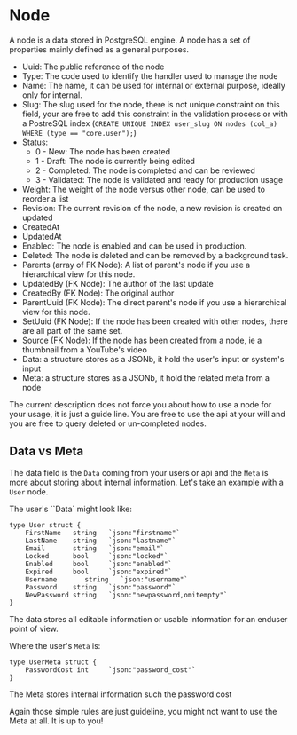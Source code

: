 Node
====

A node is a data stored in PostgreSQL engine. A node has a set of properties mainly defined as a general purposes.

 - Uuid: The public reference of the node
 - Type: The code used to identify the handler used to manage the node
 - Name: The name, it can be used for internal or external purpose, ideally only for internal.
 - Slug: The slug used for the node, there is not unique constraint on this field, your are free to add this constraint in the validation process or with a PostreSQL index (``CREATE UNIQUE INDEX user_slug ON nodes (col_a) WHERE (type == "core.user");``)
 - Status:
    - 0 - New: The node has been created
    - 1 - Draft: The node is currently being edited
    - 2 - Completed: The node is completed and can be reviewed
    - 3 - Validated: The node is validated and ready for production usage
 - Weight: The weight of the node versus other node, can be used to reorder a list
 - Revision: The current revision of the node, a new revision is created on updated
 - CreatedAt
 - UpdatedAt
 - Enabled: The node is enabled and can be used in production.
 - Deleted: The node is deleted and can be removed by a background task.
 - Parents (array of FK Node): A list of parent's node if you use a hierarchical view for this node.
 - UpdatedBy (FK Node): The author of the last update
 - CreatedBy (FK Node): The original author
 - ParentUuid (FK Node): The direct parent's node if you use a hierarchical view for this node.
 - SetUuid (FK Node): If the node has been created with other nodes, there are all part of the same set.
 - Source (FK Node): If the node has been created from a node, ie a thumbnail from a YouTube's video
 - Data: a structure stores as a JSONb, it hold the user's input or system's input
 - Meta: a structure stores as a JSONb, it hold the related meta from a node


The current description does not force you about how to use a node for your usage, it is just a guide line. You are free to use the api at your will and you are free to query deleted or un-completed nodes.

Data vs Meta
------------

The data field is the ``Data`` coming from your users or api and the ``Meta`` is more about storing about internal information. Let's take an example with a ``User`` node.

The user's ``Data` might look like:

    type User struct {
        FirstName   string   `json:"firstname"`
        LastName    string   `json:"lastname"`
        Email       string   `json:"email"`
        Locked      bool     `json:"locked"`
        Enabled     bool     `json:"enabled"`
        Expired     bool     `json:"expired"`
        Username       string   `json:"username"`
        Password    string   `json:"password"`
        NewPassword string   `json:"newpassword,omitempty"`
    }

The data stores all editable information or usable information for an enduser point of view.

Where the user's ``Meta`` is:

    type UserMeta struct {
        PasswordCost int     `json:"password_cost"`
    }

The Meta stores internal information such the password cost

Again those simple rules are just guideline, you might not want to use the Meta at all. It is up to you!